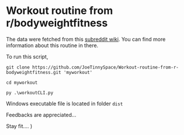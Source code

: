 # Workout routine from r/bodyweightfitness

The data were fetched from this [subreddit wiki](https://www.reddit.com/r/bodyweightfitness/wiki/kb/recommended_routine). You can find more information about this routine in there.

To run this script,

```
git clone https://github.com/JoeTinnySpace/Workout-routine-from-r-bodyweightfitness.git 'myworkout'

cd myworkout

py .\workoutCLI.py
```
Windows executable file is located in folder ```dist```

Feedbacks are appreciated... 

Stay fit.... )